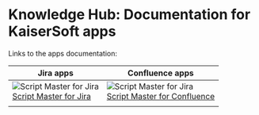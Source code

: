 <!-- ---
title: Welcome to
--- -->

# Knowledge Hub: Documentation for KaiserSoft apps

Links to the apps documentation:

|Jira apps|Confluence apps|
|---|---|
| ![Script Master for Jira](/img/app-logo-64.png) <br/> [Script Master for Jira](docs/script-master/jira/)  | ![Script Master for Jira](/img/app-logo-64.png) <br/> [Script Master for Confluence](docs/script-master/conf/)  |
|   |   |



